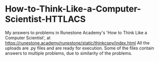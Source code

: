 # How-to-Think-Like-a-Computer-Scientist-HTTLACS
My answers to problems in Runestone Academy's 'How to Think Like a Computer Scientist', at https://runestone.academy/runestone/static/thinkcspy/index.html
All the uploads are .py files and are ready for execution. Some of the files contain answers to multiple problems, due to similarity of the problems. 
